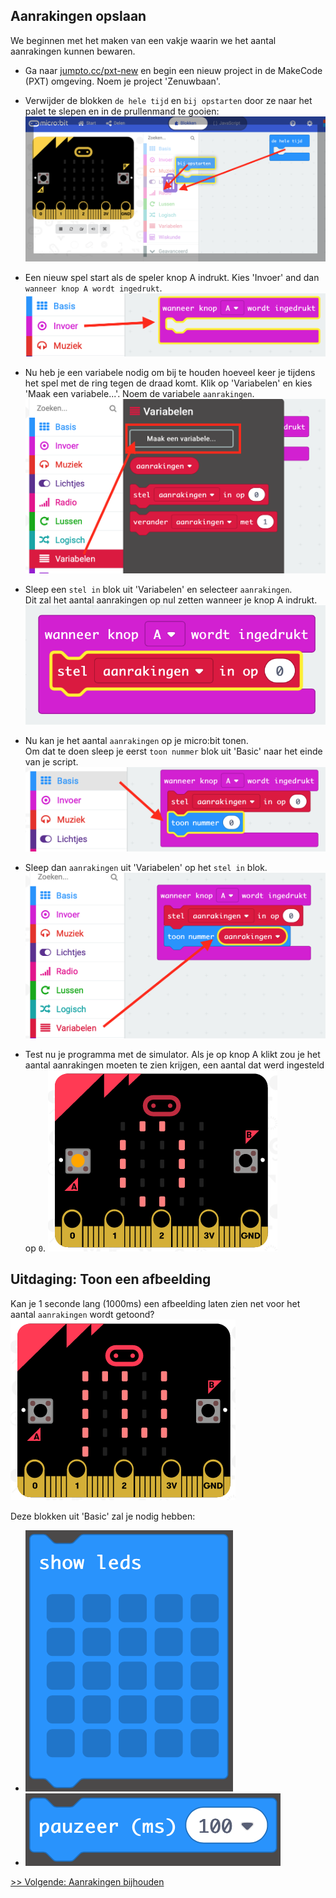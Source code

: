 ## Aanrakingen opslaan

We beginnen met het maken van een vakje waarin we het aantal aanrakingen kunnen bewaren.

+ Ga naar <a href="http://jumpto.cc/pxt-new" target="_blank">jumpto.cc/pxt-new</a> en begin een nieuw project in de MakeCode (PXT) omgeving. Noem je project 'Zenuwbaan'.

+ Verwijder de blokken `de hele tijd` en `bij opstarten` door ze naar het palet te slepen en in de prullenmand te gooien:  
![screenshot](images/frustration-bin.png)

+ Een nieuw spel start als de speler knop A indrukt. Kies 'Invoer' and dan `wanneer knop A wordt ingedrukt`.  
![screenshot](images/frustration-onPressA.png)

+ Nu heb je een variabele nodig om bij te houden hoeveel keer je tijdens het spel met de ring tegen de draad komt. Klik op 'Variabelen' en kies 'Maak een variabele...'. Noem de variabele `aanrakingen`.  
![screenshot](images/frustration-variable.png)

+ Sleep een `stel in` blok uit 'Variabelen' en selecteer `aanrakingen`.  
Dit zal het aantal aanrakingen op nul zetten wanneer je knop A indrukt.  
![screenshot](images/frustration-fails.png)

+ Nu kan je het aantal `aanrakingen` op je micro:bit tonen.  
Om dat te doen sleep je eerst `toon nummer` blok uit 'Basic' naar het einde van je script.  
![screenshot](images/frustration-show.png)

+ Sleep dan `aanrakingen` uit 'Variabelen' op het `stel in` blok.  
![screenshot](images/frustration-show-fails.png)
	
+ Test nu je programma met de simulator. Als je op knop A klikt zou je het aantal aanrakingen moeten te zien krijgen, een aantal dat werd ingesteld op `0`.  ![screenshot](images/frustration-fails-test.png)


## Uitdaging: Toon een afbeelding	
Kan je 1 seconde lang (1000ms) een afbeelding laten zien net voor het aantal `aanrakingen` wordt getoond?  
![screenshot](images/frustration-start-img.png)

Deze blokken uit 'Basic' zal je nodig hebben:
+ ![screenshot](images/frustration-blocks.png)
+ ![screenshot](images/frustration-blocks2.png)


[>> Volgende: Aanrakingen bijhouden](step_3.md)